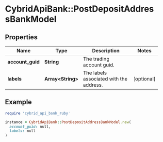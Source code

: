# CybridApiBank::PostDepositAddressBankModel

## Properties

| Name | Type | Description | Notes |
| ---- | ---- | ----------- | ----- |
| **account_guid** | **String** | The trading account guid. |  |
| **labels** | **Array&lt;String&gt;** | The labels associated with the address. | [optional] |

## Example

```ruby
require 'cybrid_api_bank_ruby'

instance = CybridApiBank::PostDepositAddressBankModel.new(
  account_guid: null,
  labels: null
)
```

